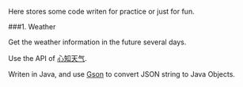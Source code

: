 Here stores some code writen for practice or just for fun.

###1. Weather

Get the weather information in the future several days.

Use the API of [心知天气](https://www.seniverse.com). 

Writen in Java, and use [Gson](https://github.com/google/gson) to convert  JSON string to Java Objects.